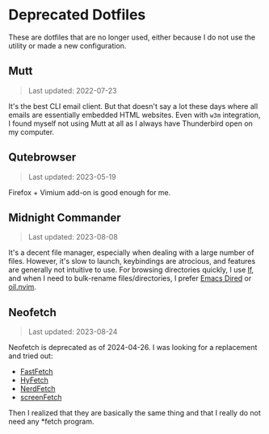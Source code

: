 # Deprecated Dotfiles

These are dotfiles that are no longer used, either because I do not use the utility or made a new configuration.

## Mutt

> Last updated: 2022-07-23

It's the best CLI email client.
But that doesn't say a lot these days where all emails are essentially embedded HTML websites.
Even with `w3m` integration, I found myself not using Mutt at all as I always have Thunderbird open on my computer.

## Qutebrowser

> Last updated: 2023-05-19

Firefox + Vimium add-on is good enough for me.

## Midnight Commander

> Last updated: 2023-08-08

It's a decent file manager, especially when dealing with a large number of files.
However, it's slow to launch, keybindings are atrocious, and features are generally not intuitive to use.
For browsing directories quickly, I use [lf](../lf/lfrc), and when I need to bulk-rename files/directories, I prefer [Emacs Dired](https://www.gnu.org/software/emacs/manual/html_node/emacs/Dired.html) or [oil.nvim](https://github.com/stevearc/oil.nvim).

## Neofetch

> Last updated: 2023-08-24

Neofetch is deprecated as of 2024-04-26.
I was looking for a replacement and tried out:

- [FastFetch](https://github.com/fastfetch-cli/fastfetch)
- [HyFetch](https://github.com/hykilpikonna/hyfetch)
- [NerdFetch](https://github.com/ThatOneCalculator/NerdFetch)
- [screenFetch](https://github.com/KittyKatt/screenFetch)

Then I realized that they are basically the same thing and that I really do not need any *fetch program.

